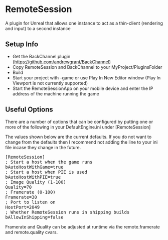 # RemoteSession
A plugin for Unreal that allows one instance to act as a thin-client (rendering and input) to a second instance

## Setup Info

* Get the BackChannel plugin (https://github.com/andrewgrant/BackChannel)
* Copy RemoteSession and BackChannel to your MyProject/PluginsFolder
* Build
* Start your project with -game or use Play In New Editor window (Play In Viewport is not currently supported)
* Start the RemoteSessionApp on your mobile device and enter the IP address of the machine running the game


## Useful Options

There are a number of options that can be configured by putting one or more of the following in your DefaultEngine.ini under [RemoteSession]

The values shown below are the current defaults. If you do not want to change from the defaults then I recommend not adding the line to your ini file incase they change in the future.

<pre>
[RemoteSession]
; Start a host when the game runs
bAutoHostWithGame=true
; Start a host when PIE is used
bAutoHostWithPIE=true
; Image Quality (1-100)
Quality=70
; Framerate (0-100)
Framerate=30
; Port to listen on
HostPort=2049
; Whether RemoteSession runs in shipping builds
bAllowInShipping=false
</pre>


Framerate and Quality can be adjusted at runtime via the remote.framerate and remote.quality cvars.
